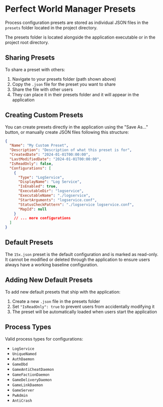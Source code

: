 # Perfect World Manager Presets

Process configuration presets are stored as individual JSON files in the `presets` folder located in the project directory.

The presets folder is located alongside the application executable or in the project root directory.

## Sharing Presets

To share a preset with others:
1. Navigate to your presets folder (path shown above)
2. Copy the `.json` file for the preset you want to share
3. Share the file with other users
4. They can place it in their presets folder and it will appear in the application

## Creating Custom Presets

You can create presets directly in the application using the "Save As..." button, or manually create JSON files following this structure:

```json
{
  "Name": "My Custom Preset",
  "Description": "Description of what this preset is for",
  "CreatedDate": "2024-01-01T00:00:00",
  "LastModifiedDate": "2024-01-01T00:00:00",
  "IsReadOnly": false,
  "Configurations": [
    {
      "Type": "LogService",
      "DisplayName": "Log Service",
      "IsEnabled": true,
      "ExecutableDir": "logservice",
      "ExecutableName": "./logservice",
      "StartArguments": "logservice.conf",
      "StatusCheckPattern": "./logservice logservice.conf",
      "MapId": null
    }
    // ... more configurations
  ]
}
```

## Default Presets

The `15x.json` preset is the default configuration and is marked as read-only. It cannot be modified or deleted through the application to ensure users always have a working baseline configuration.

## Adding New Default Presets

To add new default presets that ship with the application:
1. Create a new `.json` file in the presets folder
2. Set `"IsReadOnly": true` to prevent users from accidentally modifying it
3. The preset will be automatically loaded when users start the application

## Process Types

Valid process types for configurations:
- `LogService`
- `UniqueNamed`
- `AuthDaemon`
- `GameDbd`
- `GameAntiCheatDaemon`
- `GameFactionDaemon`
- `GameDeliveryDaemon`
- `GameLinkDaemon`
- `GameServer`
- `PwAdmin`
- `AntiCrash`
